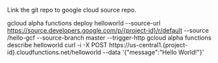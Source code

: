Link the git repo to google cloud source repo.

gcloud alpha functions deploy helloworld --source-url https://source.developers.google.com/p/{project-id}/r/default --source /hello-gcf --source-branch master --trigger-http
gcloud alpha functions describe helloworld
curl -i -X POST https://us-central1.{project-id}.cloudfunctions.net/helloworld --data '{"message":"Hello World!"}'
